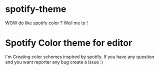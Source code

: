 # spotify-theme
WOW do like spotify color ? Well me to !

# Spotify Color theme for editor

I'm Creating color schemes inspired by spotify. If you have any question and you want reporter any bug create a issue :)

